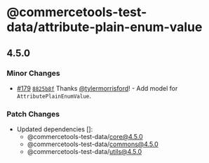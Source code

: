 # @commercetools-test-data/attribute-plain-enum-value

## 4.5.0

### Minor Changes

- [#179](https://github.com/commercetools/test-data/pull/179) [`8825b8f`](https://github.com/commercetools/test-data/commit/8825b8f6f863bb7bda06a682eeff7557ea1461b1) Thanks [@tylermorrisford](https://github.com/tylermorrisford)! - Add model for `AttributePlainEnumValue`.

### Patch Changes

- Updated dependencies []:
  - @commercetools-test-data/core@4.5.0
  - @commercetools-test-data/commons@4.5.0
  - @commercetools-test-data/utils@4.5.0
